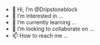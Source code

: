 - 👋 Hi, I’m @Dripstoneblock
- 👀 I’m interested in ...
- 🌱 I’m currently learning ...
- 💞️ I’m looking to collaborate on ...
- 📫 How to reach me ...

<!---
Dripstoneblock/Dripstoneblock is a ✨ special ✨ repository because its `README.md` (this file) appears on your GitHub profile.
You can click the Preview link to take a look at your changes.
--->

